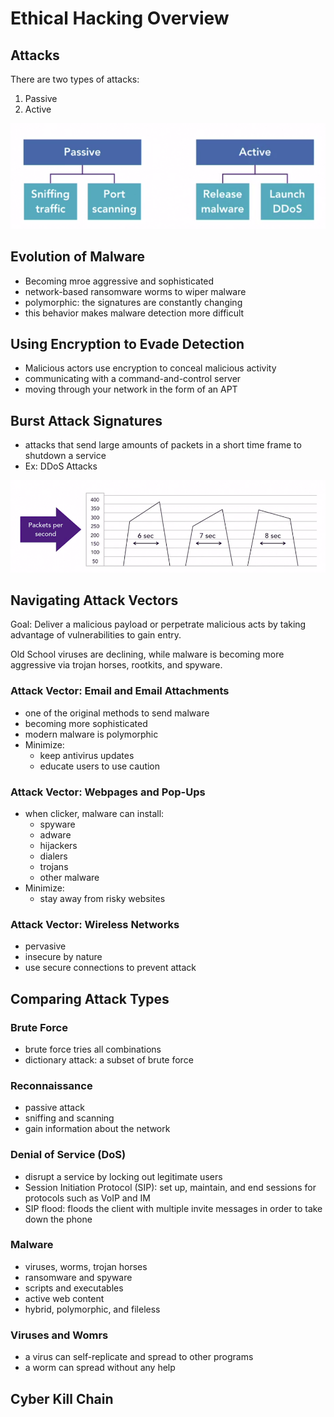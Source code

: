 # Ethical Hacking Overview

## Attacks

There are two types of attacks:
1. Passive
2. Active

![](Pasted%20image%2020210602203100.png)

## Evolution of Malware

- Becoming mroe aggressive and sophisticated
- network-based ransomware worms to wiper malware
- polymorphic: the signatures are constantly changing
- this behavior makes malware detection more difficult

## Using Encryption to Evade Detection

- Malicious actors use encryption to conceal malicious activity
- communicating with a command-and-control server
- moving through your network in the form of an APT

## Burst Attack Signatures

- attacks that send large amounts of packets in a short time frame to shutdown a service
- Ex: DDoS Attacks

![](../Pasted%20image%2020210602203836.png)

## Navigating Attack Vectors

Goal: Deliver a malicious payload or perpetrate malicious acts by taking advantage of vulnerabilities to gain entry.

Old School viruses are declining, while malware is becoming more aggressive via trojan horses, rootkits, and spyware.

### Attack Vector: Email and Email Attachments 

- one of the original methods to send malware
- becoming more sophisticated
- modern malware is polymorphic
- Minimize:
	- keep antivirus updates
	- educate users to use caution

### Attack Vector: Webpages and Pop-Ups

- when clicker, malware can install: 
	- spyware
	- adware
	- hijackers
	- dialers
	- trojans
	- other malware
- Minimize:
	- stay away from risky websites

### Attack Vector: Wireless Networks

- pervasive
- insecure by nature
- use secure connections to prevent attack

## Comparing Attack Types

### Brute Force

- brute force tries all combinations
- dictionary attack: a subset of brute force

### Reconnaissance

- passive attack
- sniffing and scanning
- gain information about the network

### Denial of Service (DoS)

- disrupt a service by locking out legitimate users
- Session Initiation Protocol (SIP): set up, maintain, and end sessions for protocols such as VoIP and IM
- SIP flood: floods the client with multiple invite messages in order to take down the phone

### Malware

- viruses, worms, trojan horses
- ransomware and spyware
- scripts and executables
- active web content
- hybrid, polymorphic, and fileless

### Viruses and Womrs

- a virus can self-replicate and spread to other programs
- a worm can spread without any help

## Cyber Kill Chain

